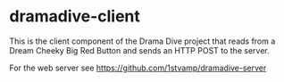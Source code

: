 dramadive-client
================

This is the client component of the Drama Dive project that reads from a Dream Cheeky Big Red Button and sends an HTTP POST to the server.

For the web server see https://github.com/1stvamp/dramadive-server
